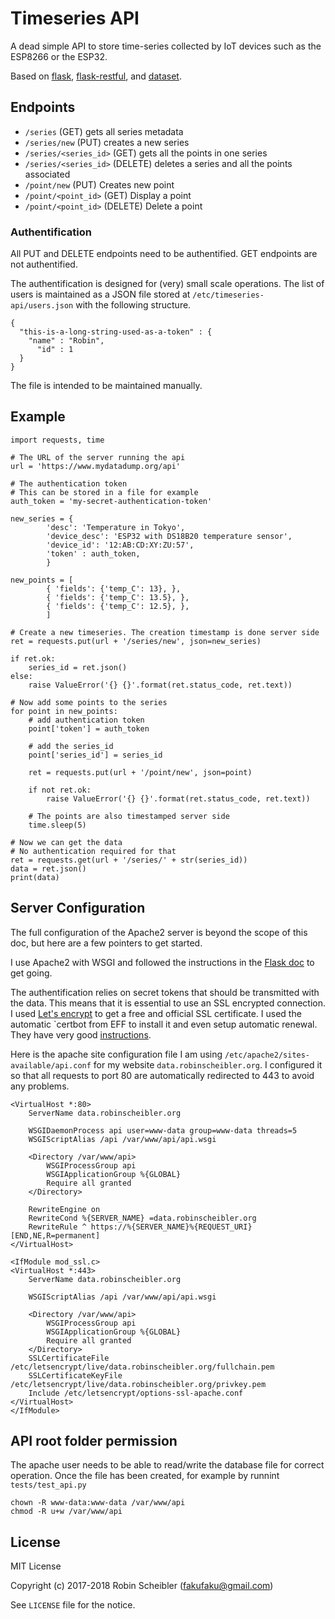 Timeseries API
==============

A dead simple API to store time-series collected by IoT devices such as the
ESP8266 or the ESP32.

Based on [flask](http://flask.pocoo.org/),
[flask-restful](https://flask-restful.readthedocs.io/en/latest/), and
[dataset](https://dataset.readthedocs.io/en/latest/index.html).

Endpoints
---------

* `/series` (GET) gets all series metadata
* `/series/new` (PUT) creates a new series
* `/series/<series_id>` (GET) gets all the points in one series
* `/series/<series_id>` (DELETE) deletes a series and all the points associated
* `/point/new` (PUT) Creates new point
* `/point/<point_id>` (GET) Display a point
* `/point/<point_id>` (DELETE) Delete a point

### Authentification

All PUT and DELETE endpoints need to be authentified. GET endpoints are not
authentified.

The authentification is designed for (very) small scale operations. The list of
users is maintained as a JSON file stored at `/etc/timeseries-api/users.json`
with the following structure.

    {
      "this-is-a-long-string-used-as-a-token" : {
        "name" : "Robin",
          "id" : 1
      }
    }

The file is intended to be maintained manually.

Example
-------

    import requests, time

    # The URL of the server running the api
    url = 'https://www.mydatadump.org/api'

    # The authentication token
    # This can be stored in a file for example
    auth_token = 'my-secret-authentication-token'

    new_series = {
            'desc': 'Temperature in Tokyo',
            'device_desc': 'ESP32 with DS18B20 temperature sensor',
            'device_id': '12:AB:CD:XY:ZU:57',
            'token' : auth_token,
            }

    new_points = [
            { 'fields': {'temp_C': 13}, },
            { 'fields': {'temp_C': 13.5}, },
            { 'fields': {'temp_C': 12.5}, },
            ]

    # Create a new timeseries. The creation timestamp is done server side
    ret = requests.put(url + '/series/new', json=new_series)

    if ret.ok:
        series_id = ret.json()
    else:
        raise ValueError('{} {}'.format(ret.status_code, ret.text))

    # Now add some points to the series
    for point in new_points:
        # add authentication token
        point['token'] = auth_token

        # add the series_id
        point['series_id'] = series_id

        ret = requests.put(url + '/point/new', json=point)

        if not ret.ok:
            raise ValueError('{} {}'.format(ret.status_code, ret.text))

        # The points are also timestamped server side
        time.sleep(5)

    # Now we can get the data
    # No authentication required for that
    ret = requests.get(url + '/series/' + str(series_id))
    data = ret.json()
    print(data)


Server Configuration
--------------------

The full configuration of the Apache2 server is beyond the scope
of this doc, but here are a few pointers to get started.

I use Apache2 with WSGI and followed the instructions in the [Flask
doc](http://flask.pocoo.org/docs/0.12/deploying/mod_wsgi/) to get going.

The authentification relies on secret tokens that should be transmitted with
the data. This means that it is essential to use an SSL encrypted connection.
I used [Let's encrypt](https://letsencrypt.org/) to get a free and official SSL
certificate. I used the automatic `certbot from EFF to install it and even
setup automatic renewal. They have very good
[instructions](https://certbot.eff.org/).

Here is the apache site configuration file I am using
`/etc/apache2/sites-available/api.conf` for my website
`data.robinscheibler.org`. I configured it so that all requests to port 80 are
automatically redirected to 443 to avoid any problems.

    <VirtualHost *:80>
        ServerName data.robinscheibler.org

        WSGIDaemonProcess api user=www-data group=www-data threads=5
        WSGIScriptAlias /api /var/www/api/api.wsgi

        <Directory /var/www/api>
            WSGIProcessGroup api
            WSGIApplicationGroup %{GLOBAL}
            Require all granted
        </Directory>

        RewriteEngine on
        RewriteCond %{SERVER_NAME} =data.robinscheibler.org
        RewriteRule ^ https://%{SERVER_NAME}%{REQUEST_URI} [END,NE,R=permanent]
    </VirtualHost>

    <IfModule mod_ssl.c>
    <VirtualHost *:443>
        ServerName data.robinscheibler.org

        WSGIScriptAlias /api /var/www/api/api.wsgi

        <Directory /var/www/api>
            WSGIProcessGroup api
            WSGIApplicationGroup %{GLOBAL}
            Require all granted
        </Directory>
        SSLCertificateFile /etc/letsencrypt/live/data.robinscheibler.org/fullchain.pem
        SSLCertificateKeyFile /etc/letsencrypt/live/data.robinscheibler.org/privkey.pem
        Include /etc/letsencrypt/options-ssl-apache.conf
    </VirtualHost>
    </IfModule>

API root folder permission
--------------------------

The apache user needs to be able to read/write the database file for correct operation.
Once the file has been created, for example by runnint `tests/test_api.py`

    chown -R www-data:www-data /var/www/api
    chmod -R u+w /var/www/api

License
-------

MIT License

Copyright (c) 2017-2018 Robin Scheibler (fakufaku@gmail.com)

See `LICENSE` file for the notice.
